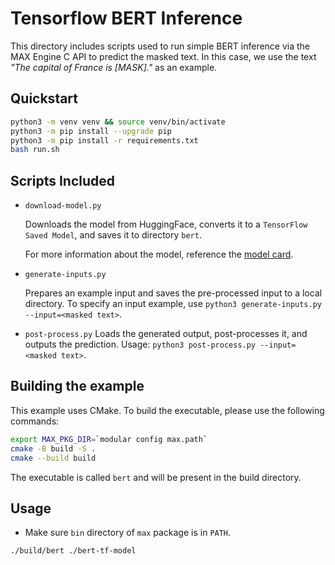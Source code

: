 # Tensorflow BERT Inference

This directory includes scripts used to run simple BERT inference via the MAX Engine C API to predict the masked text. In this case, we use the text _"The capital of France is [MASK]."_ as an example.

## Quickstart

```sh
python3 -m venv venv && source venv/bin/activate
python3 -m pip install --upgrade pip
python3 -m pip install -r requirements.txt
bash run.sh
```

## Scripts Included

- `download-model.py`

    Downloads the model from HuggingFace, converts it to a `TensorFlow Saved Model`, and saves it to directory `bert`.

    For more information about the model, reference the [model card](https://huggingface.co/bert-base-uncased).

- `generate-inputs.py`

    Prepares an example input and saves the pre-processed input to a local directory.
    To specify an input example, use `python3 generate-inputs.py --input=<masked text>`.

- `post-process.py`
    Loads the generated output, post-processes it, and outputs the prediction.
    Usage: `python3 post-process.py --input=<masked text>`.

## Building the example

This example uses CMake. To build the executable, please use the following commands:

```sh
export MAX_PKG_DIR=`modular config max.path`
cmake -B build -S .
cmake --build build
```

The executable is called `bert` and will be present in the build directory.

## Usage

- Make sure `bin` directory of `max` package is in `PATH`.

```sh
./build/bert ./bert-tf-model
```
